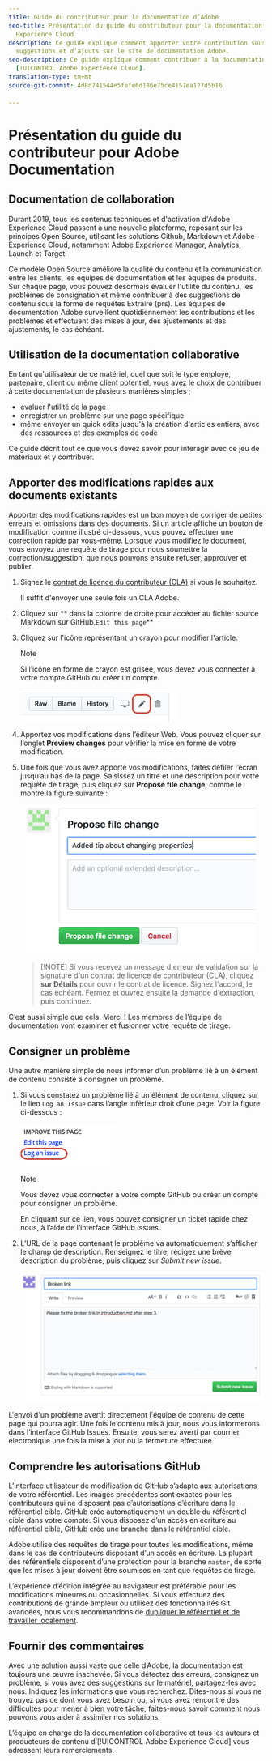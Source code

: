 ```yaml
---
title: Guide du contributeur pour la documentation d’Adobe
seo-title: Présentation du guide du contributeur pour la documentation technique d'Adobe
  Experience Cloud
description: Ce guide explique comment apporter votre contribution sous la forme de
  suggestions et d’ajouts sur le site de documentation Adobe.
seo-description: Ce guide explique comment contribuer à la documentation technique
  [!UICONTROL Adobe Experience Cloud].
translation-type: tm+mt
source-git-commit: 4d8d741544e5fefe6d186e75ce4157ea127d5b16

---
```



# Présentation du guide du contributeur pour Adobe Documentation

## Documentation de collaboration

Durant 2019, tous les contenus techniques et d'activation d'Adobe Experience Cloud passent à une nouvelle plateforme, reposant sur les principes Open Source, utilisant les solutions Github, Markdown et Adobe Experience Cloud, notamment Adobe Experience Manager, Analytics, Launch et Target.

Ce modèle Open Source améliore la qualité du contenu et la communication entre les clients, les équipes de documentation et les équipes de produits. Sur chaque page, vous pouvez désormais évaluer l'utilité du contenu, les problèmes de consignation et même contribuer à des suggestions de contenu sous la forme de requêtes Extraire (prs). Les équipes de documentation Adobe surveillent quotidiennement les contributions et les problèmes et effectuent des mises à jour, des ajustements et des ajustements, le cas échéant.

## Utilisation de la documentation collaborative

En tant qu'utilisateur de ce matériel, quel que soit le type employé, partenaire, client ou même client potentiel, vous avez le choix de contribuer à cette documentation de plusieurs manières simples ;

* evaluer l'utilité de la page
* enregistrer un problème sur une page spécifique
* même envoyer un quick edits jusqu'à la création d'articles entiers, avec des ressources et des exemples de code

Ce guide décrit tout ce que vous devez savoir pour interagir avec ce jeu de matériaux et y contribuer.

<!--
> [!IMPORTANT]
> All repositories that publish to docs.adobe.com have adopted the [Adobe Open Source Code of Conduct](../code-of-conduct.md) or the [.NET Foundation Code of Conduct](https://dotnetfoundation.org/code-of-conduct). For more information, see the [Contributing](../contributing.md) article.
>
> Minor corrections or clarifications to documentation and code examples in public repositories are covered by the [Adobe Documentation Terms of Use](https://www.adobe.com/legal/terms.html). New or significant changes generate a comment in the pull request, asking you to submit an online Contribution License Agreement (CLA) if you are not an employee of Adobe. We need you to complete the online form before we can review or accept your pull request.
--->

## Apporter des modifications rapides aux documents existants

Apporter des modifications rapides est un bon moyen de corriger de petites erreurs et omissions dans des documents. Si un article affiche un bouton de modification comme illustré ci-dessous, vous pouvez effectuer une correction rapide par vous-même. Lorsque vous modifiez le document, vous envoyez une requête de tirage pour nous soumettre la correction/suggestion, que nous pouvons ensuite refuser, approuver et publier.

1. Signez le [contrat de licence du contributeur (CLA)](http://opensource.adobe.com/cla.html) si vous le souhaitez.

   Il suffit d'envoyer une seule fois un CLA Adobe.
1. Cliquez sur ** dans la colonne de droite pour accéder au fichier source Markdown sur GitHub.`Edit this page`**
1. Cliquez sur l'icône représentant un crayon pour modifier l'article.

   > [!NOTE]
   > Si l’icône en forme de crayon est grisée, vous devez vous connecter à votre compte GitHub ou créer un compte.

   ![Emplacement de l’icône en forme de crayon](assets/edit-icon.png)

1. Apportez vos modifications dans l’éditeur Web. Vous pouvez cliquer sur l’onglet **Preview changes** pour vérifier la mise en forme de votre modification.
1. Une fois que vous avez apporté vos modifications, faites défiler l’écran jusqu’au bas de la page. Saisissez un titre et une description pour votre requête de tirage, puis cliquez sur **Propose file change**, comme le montre la figure suivante :

   ![votre suggestion de modification](assets/submit-pull-request.png)

   >[!NOTE] Si vous recevez un message d'erreur de validation sur la signature d'un contrat de licence de contributeur (CLA), cliquez **sur Détails** pour ouvrir le contrat de licence. Signez l'accord, le cas échéant. Fermez et ouvrez ensuite la demande d'extraction, puis continuez.

C’est aussi simple que cela. Merci ! Les membres de l’équipe de documentation vont examiner et fusionner votre requête de tirage.

## Consigner un problème

Une autre manière simple de nous informer d’un problème lié à un élément de contenu consiste à consigner un problème.

1. Si vous constatez un problème lié à un élément de contenu, cliquez sur le lien `Log an Issue` dans l’angle inférieur droit d’une page. Voir la figure ci-dessous :

   ![](assets/git_log_issue.png)

   > [!NOTE]
   > Vous devez vous connecter à votre compte GitHub ou créer un compte pour consigner un problème.

   En cliquant sur ce lien, vous pouvez consigner un ticket rapide chez nous, à l’aide de l’interface GitHub Issues.

1. L’URL de la page contenant le problème va automatiquement s’afficher le champ de description. Renseignez le titre, rédigez une brève description du problème, puis cliquez sur *Submit new issue*.

   ![](assets/git_issue_example.png)

L'envoi d'un problème avertit directement l'équipe de contenu de cette page qui pourra agir. Une fois le contenu mis à jour, nous vous informerons dans l’interface GitHub Issues. Ensuite, vous serez averti par courrier électronique une fois la mise à jour ou la fermeture effectuée.

## Comprendre les autorisations GitHub

L’interface utilisateur de modification de GitHub s’adapte aux autorisations de votre référentiel. Les images précédentes sont exactes pour les contributeurs qui ne disposent pas d’autorisations d’écriture dans le référentiel cible. GitHub crée automatiquement un double du référentiel cible dans votre compte. Si vous disposez d’un accès en écriture au référentiel cible, GitHub crée une branche dans le référentiel cible.

Adobe utilise des requêtes de tirage pour toutes les modifications, même dans le cas de contributeurs disposant d’un accès en écriture. La plupart des référentiels disposent d’une protection pour la branche `master`, de sorte que les mises à jour doivent être soumises en tant que requêtes de tirage.

L’expérience d’édition intégrée au navigateur est préférable pour les modifications mineures ou occasionnelles. Si vous effectuez des contributions de grande ampleur ou utilisez des fonctionnalités Git avancées, nous vous recommandons de [dupliquer le référentiel et de travailler localement](setup/full-workflow.md).

## Fournir des commentaires

Avec une solution aussi vaste que celle d’Adobe, la documentation est toujours une œuvre inachevée. Si vous détectez des erreurs, consignez un problème, si vous avez des suggestions sur le matériel, partagez-les avec nous. Indiquez les informations que vous recherchez. Dites-nous si vous ne trouvez pas ce dont vous avez besoin ou, si vous avez rencontré des difficultés pour mener à bien votre tâche, faites-nous savoir comment nous pouvons vous aider à assimiler nos solutions.

L’équipe en charge de la documentation collaborative et tous les auteurs et producteurs de contenu d’[!UICONTROL Adobe Experience Cloud] vous adressent leurs remerciements.
